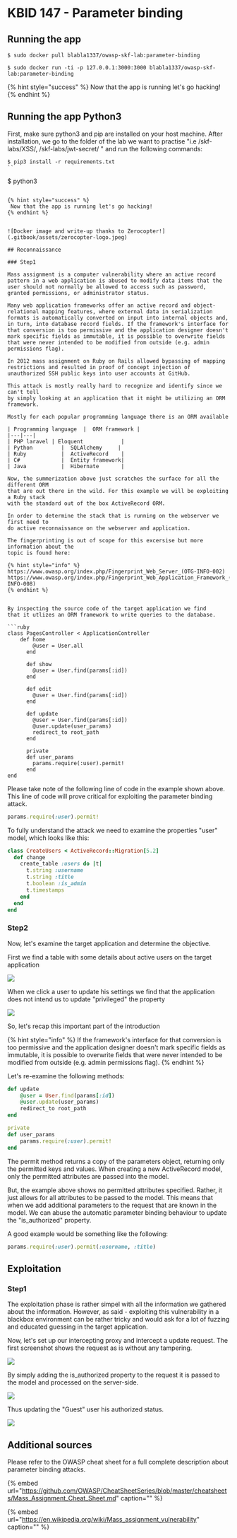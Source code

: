 # KBID 147 - Parameter binding

## Running the app

```text
$ sudo docker pull blabla1337/owasp-skf-lab:parameter-binding
```

```text
$ sudo docker run -ti -p 127.0.0.1:3000:3000 blabla1337/owasp-skf-lab:parameter-binding
```

{% hint style="success" %}
Now that the app is running let's go hacking!
{% endhint %}

## Running the app Python3

First, make sure python3 and pip are installed on your host machine.
After installation, we go to the folder of the lab we want to practise 
"i.e /skf-labs/XSS/, /skf-labs/jwt-secret/ " and run the following commands:

```
$ pip3 install -r requirements.txt
``

```
$ python3 <labname>
```

{% hint style="success" %}
 Now that the app is running let's go hacking!
{% endhint %}


![Docker image and write-up thanks to Zerocopter!](.gitbook/assets/zerocopter-logo.jpeg)

## Reconnaissance

### Step1

Mass assignment is a computer vulnerability where an active record pattern in a web application is abused to modify data items that the user should not normally be allowed to access such as password, granted permissions, or administrator status.

Many web application frameworks offer an active record and object-relational mapping features, where external data in serialization formats is automatically converted on input into internal objects and, in turn, into database record fields. If the framework's interface for that conversion is too permissive and the application designer doesn't mark specific fields as immutable, it is possible to overwrite fields that were never intended to be modified from outside (e.g. admin permissions flag).

In 2012 mass assignment on Ruby on Rails allowed bypassing of mapping restrictions and resulted in proof of concept injection of unauthorized SSH public keys into user accounts at GitHub. 

This attack is mostly really hard to recognize and identify since we can't tell
by simply looking at an application that it might be utilizing an ORM framework.
 
Mostly for each popular programming language there is an ORM available

| Programming language  |  ORM framework |   
|---|---|
| PHP laravel | Eloquent  			|
| Python	 	 |  SQLAlchemy	   |
| Ruby  		 |  ActiveRecord 	|
| C#  			 |  Entity framework|
| Java  		 |  Hibernate 		|

Now, the summerization above just scratches the surface for all the different ORM
that are out there in the wild. For this example we will be exploiting a Ruby stack
with the standard out of the box ActiveRecord ORM.

In order to determine the stack that is running on the webserver we first need to
do active reconnaissance on the webserver and application.

The fingerprinting is out of scope for this excersise but more information about the
topic is found here:

{% hint style="info" %}
https://www.owasp.org/index.php/Fingerprint_Web_Server_(OTG-INFO-002)
https://www.owasp.org/index.php/Fingerprint_Web_Application_Framework_(OTG-INFO-008)
{% endhint %}


By inspecting the source code of the target application we find 
that it utlizes an ORM framework to write queries to the database.

```ruby
class PagesController < ApplicationController
    def home
        @user = User.all
      end

      def show
        @user = User.find(params[:id])
      end

      def edit
        @user = User.find(params[:id])
      end
    
      def update
        @user = User.find(params[:id])
        @user.update(user_params)
        redirect_to root_path
      end

      private
      def user_params
        params.require(:user).permit!
      end
end
```

Please take note of the following line of code in the example shown above. This line of code will prove critical for exploiting the parameter binding attack.

```ruby
params.require(:user).permit!
```

To fully understand the attack we need to examine the properties "user" model, which 
looks like this:

```ruby
class CreateUsers < ActiveRecord::Migration[5.2]
  def change
    create_table :users do |t|
      t.string :username
      t.string :title
      t.boolean :is_admin
      t.timestamps
    end
  end
end
```

### Step2

Now, let's examine the target application and determine the objective.

First we find a table with some details about active users on the target application

![](.gitbook/assets/parameter-binding-1.png)

When we click a user to update his settings we find that the application does not intend us to update "privileged" the property

![](.gitbook/assets/parameter-binding-2.png)

So, let's recap this important part of the introduction

{% hint style="info" %}
If the framework's interface for that conversion is too permissive and the application designer doesn't mark specific fields as immutable, it is possible to overwrite fields that were never intended to be modified from outside (e.g. admin permissions flag).
{% endhint %}


Let's re-examine the following methods:

```ruby
def update
	@user = User.find(params[:id])
	@user.update(user_params)
	redirect_to root_path
end

private
def user_params
	params.require(:user).permit!
end
```

The permit method returns a copy of the parameters object, returning only the permitted keys and values. When creating a new ActiveRecord model, only the permitted attributes are passed into the model.

But, the example above shows no permitted attributes specified. Rather, it just allows for all attributes to be passed to the model. This means that when we add additional parameters to the request that are known in the model. We can abuse the automatic parameter binding  behaviour to update the "is_authorized" property.

A good example would be something like the following:

```ruby
params.require(:user).permit(:username, :title)
```

## Exploitation

### Step1

The exploitation phase is rather simpel with all the information we gathered about the information. However, as said - exploiting this vulnerability in a blackbox environment
can be rather tricky and would ask for a lot of fuzzing and educated guessing in the target application.

Now, let's set up our intercepting proxy and intercept a update request.
The first screenshot shows the request as is without any tampering.

![](.gitbook/assets/parameter-binding-3.png)


By simply adding the is_authorized property to the request it is passed to the
model and processed on the server-side. 

![](.gitbook/assets/parameter-binding-4.png)

Thus updating the "Guest" user his authorized status.

![](.gitbook/assets/parameter-binding-5.png)


## Additional sources

Please refer to the OWASP cheat sheet for a full complete description about parameter binding attacks.

{% embed url="https://github.com/OWASP/CheatSheetSeries/blob/master/cheatsheets/Mass_Assignment_Cheat_Sheet.md" caption="" %}

{% embed url="https://en.wikipedia.org/wiki/Mass_assignment_vulnerability" caption="" %}


